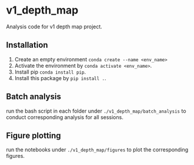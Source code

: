# v1_depth_map
Analysis code for v1 depth map project.

## Installation
1. Create an empty environment `conda create --name <env_name>`
2. Activate the environment by `conda activate <env_name>`.
3. Install pip `conda install pip`.
3. Install this package by `pip install .`.

## Batch analysis
run the bash script in each folder under `./v1_depth_map/batch_analysis` to conduct corresponding analysis for all sessions.

## Figure plotting
run the notebooks under `./v1_depth_map/figures` to plot the corresponding figures.